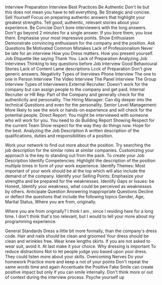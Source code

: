 Interview Preparation
Interview Best Practices
Be Authentic
Don't lie but this does not mean you have to tell everything.
Be Strategic and concise.
Sell Yourself
Focus on preparing authentic answers that highlight your greatest strengths.
Tell good, authentic, relevant stories about your experience.
Be Concise
Don't bore interviewers with the long answers.
Don't go beyond 2 minutes for a single answer.
If you bore them, you lose them.
Emphasise your most impressive points.
Show Enthusiasm
Demonstrate convincing enthusiasm for the company and the position.
Ask Questions
Be Motivated
Common Mistakes
Lack of Professionalism
Never be late for an interview
How you Dress matters.
How you present yourself.
Job Etiquette like saying Thank You.
Lack of Preparation
Analyzing Job Interviews
Thinking to key questions before Job Interview
Good Behavioural Stories
Lack of Content
Lame descriptions
Lcck of Preparation
Don't give generic answers.
Negativity
Types of Inerviews
Phone Interview
The one to one in Person Interview
The Video Interview
The Panel Interview
The Group Interview
Types of Interviewers
External Recruiter: Doesn't work for the company but can assign people to the company and get paid.
Internal Recruiter or HR Rep: Part of the Company and generally check for the authenticity and personality.
The Hiring Manager: Can dig deeper into the technical Questions and even for the personality.
Senior Level Management: More likely to see the work or hands-on experience and will check for the potential people.
Direct Report: You might be interviewed with someone who will work for you.
You need to do
Building Report
Showing Respect for the current Team
Show respect for the way they do things now.
Hope for the best.
Analyzing the Job Description
A written description of the qualifications, duties and responsibilities of a position.

Work your network to find out more about the position.
Try searching the job description for the similar roles at similar companies.
Customizing your approach is the key to standing out from the pack.
To create your Job Description
Identify Competencies: Highlight the description of the position multiple times in form of your work experience.
Identify Themes: Most important of your work should be at the top which will also include the demand of the company.
Identify your Selling Points: Emphasize your strengths and be prepared for the weaknesses.
Identify Gaps or Issues: be Honest, Identify your weakness, what could be perceived as weaknesses by others.
Anticipate Question
Answering Inappropriate Questions
Decline or deflect the questions that include the following topics Gender, Age, Marital Status, Where you are from, originally.

Where you are from originally?
I think I am , since I residing here for a long time.
I don't think that's too relevant, but I would to tell your more about my programming experience.

General Standards
Dress a little bit more formally, than the company's dress code.
Hair and nails should be clean and groomed
Your dress should be clean and wrinkles free.
Wear knee lengths skirts.
If you are not asked to wear suit, avoid it.
At last make it your choice.
Why dressing is important
To reduce distractions
Not to let people judge you based upon your dress.
They could listen more about your skills.
Overcoming Nerves
Do your homework
Practice more and keep a not of your points
Don't repeat the same words time and again
Accentuate the Positive
Fake Smile can create positive impact but only if you can smile internally.
Don't think more or out of context during the interview process.
Psyche yourself up
